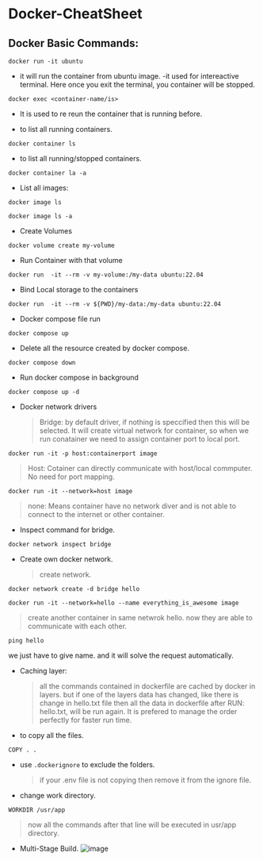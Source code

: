 # Docker-CheatSheet

## Docker Basic Commands:

```
docker run -it ubuntu
```
* it will run the container from ubuntu image. -it used for intereactive terminal. Here once you exit the terminal, you container will be stopped.

```
docker exec <container-name/is>
```
* It is used to re reun the container that is running before.

* to list all running containers.
```
docker container ls
```
* to list all running/stopped containers.
```
docker container la -a
```

* List all images:
```
docker image ls
```
```
docker image ls -a
```

* Create Volumes
```
docker volume create my-volume
```

* Run Container with that volume
```
docker run  -it --rm -v my-volume:/my-data ubuntu:22.04
```

* Bind Local storage to the containers
```
docker run  -it --rm -v ${PWD}/my-data:/my-data ubuntu:22.04
```
* Docker compose file run
```
docker compose up
```

* Delete all the resource created by docker compose.
```
docker compose down
```

* Run docker compose in background
```
docker compose up -d
```

* Docker network drivers
  > Bridge: by default driver, if nothing is speccified then this will be selected. It will create virtual network for container, so when we run conatainer we need to assign container port to local port.
```
docker run -it -p host:containerport image
```
  > Host: Cotainer can directly communicate with host/local commputer. No need for port mapping.
```
docker run -it --network=host image
```
  > none: Means container have no network diver and is not able to connect to the internet or other container.
* Inspect command for bridge.
```
docker network inspect bridge
```
* Create own docker network.
  > create network.
```
docker network create -d bridge hello
```
```
docker run -it --network=hello --name everything_is_awesome image
```
  > create another container in same netwrok hello. now they are able to communicate with each other.
```
ping hello
```
we just have to give name. and it will solve the request automatically.

* Caching layer:
  > all the commands contained in dockerfile are cached by docker in layers.
  > but if one of the layers data has changed, like there is change in hello.txt file then all the data in dockerfile after RUN: hello.txt, will be run again.
  > It is prefered to manage the order perfectly for faster run time.

* to copy all the files.
```
COPY . .
```
* use `.dockerignore` to exclude the folders.
  > if your .env file is not copying then remove it from the ignore file.

* change work directory.
```
WORKDIR /usr/app
```
  > now all the commands after that line will be executed in usr/app directory.

* Multi-Stage Build.
![image](https://github.com/nishant-p-7span/Docker-CheatSheet/assets/160576245/b4060c39-1e16-4a2f-b399-9e896a08c002)
